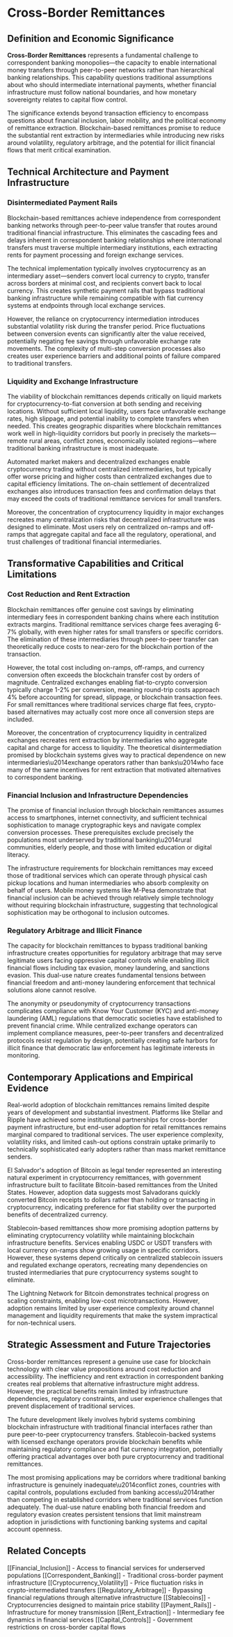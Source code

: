 # Cross-Border Remittances

## Definition and Economic Significance

**Cross-Border Remittances** represents a fundamental challenge to correspondent banking monopolies—the capacity to enable international money transfers through peer-to-peer networks rather than hierarchical banking relationships. This capability questions traditional assumptions about who should intermediate international payments, whether financial infrastructure must follow national boundaries, and how monetary sovereignty relates to capital flow control.

The significance extends beyond transaction efficiency to encompass questions about financial inclusion, labor mobility, and the political economy of remittance extraction. Blockchain-based remittances promise to reduce the substantial rent extraction by intermediaries while introducing new risks around volatility, regulatory arbitrage, and the potential for illicit financial flows that merit critical examination.

## Technical Architecture and Payment Infrastructure

### Disintermediated Payment Rails

Blockchain-based remittances achieve independence from correspondent banking networks through peer-to-peer value transfer that routes around traditional financial infrastructure. This eliminates the cascading fees and delays inherent in correspondent banking relationships where international transfers must traverse multiple intermediary institutions, each extracting rents for payment processing and foreign exchange services.

The technical implementation typically involves cryptocurrency as an intermediary asset—senders convert local currency to crypto, transfer across borders at minimal cost, and recipients convert back to local currency. This creates synthetic payment rails that bypass traditional banking infrastructure while remaining compatible with fiat currency systems at endpoints through local exchange services.

However, the reliance on cryptocurrency intermediation introduces substantial volatility risk during the transfer period. Price fluctuations between conversion events can significantly alter the value received, potentially negating fee savings through unfavorable exchange rate movements. The complexity of multi-step conversion processes also creates user experience barriers and additional points of failure compared to traditional transfers.

### Liquidity and Exchange Infrastructure

The viability of blockchain remittances depends critically on liquid markets for cryptocurrency-to-fiat conversion at both sending and receiving locations. Without sufficient local liquidity, users face unfavorable exchange rates, high slippage, and potential inability to complete transfers when needed. This creates geographic disparities where blockchain remittances work well in high-liquidity corridors but poorly in precisely the markets—remote rural areas, conflict zones, economically isolated regions—where traditional banking infrastructure is most inadequate.

Automated market makers and decentralized exchanges enable cryptocurrency trading without centralized intermediaries, but typically offer worse pricing and higher costs than centralized exchanges due to capital efficiency limitations. The on-chain settlement of decentralized exchanges also introduces transaction fees and confirmation delays that may exceed the costs of traditional remittance services for small transfers.

Moreover, the concentration of cryptocurrency liquidity in major exchanges recreates many centralization risks that decentralized infrastructure was designed to eliminate. Most users rely on centralized on-ramps and off-ramps that aggregate capital and face all the regulatory, operational, and trust challenges of traditional financial intermediaries.

## Transformative Capabilities and Critical Limitations

### Cost Reduction and Rent Extraction

Blockchain remittances offer genuine cost savings by eliminating intermediary fees in correspondent banking chains where each institution extracts margins. Traditional remittance services charge fees averaging 6-7% globally, with even higher rates for small transfers or specific corridors. The elimination of these intermediaries through peer-to-peer transfer can theoretically reduce costs to near-zero for the blockchain portion of the transaction.

However, the total cost including on-ramps, off-ramps, and currency conversion often exceeds the blockchain transfer cost by orders of magnitude. Centralized exchanges enabling fiat-to-crypto conversion typically charge 1-2% per conversion, meaning round-trip costs approach 4% before accounting for spread, slippage, or blockchain transaction fees. For small remittances where traditional services charge flat fees, crypto-based alternatives may actually cost more once all conversion steps are included.

Moreover, the concentration of cryptocurrency liquidity in centralized exchanges recreates rent extraction by intermediaries who aggregate capital and charge for access to liquidity. The theoretical disintermediation promised by blockchain systems gives way to practical dependence on new intermediaries\u2014exchange operators rather than banks\u2014who face many of the same incentives for rent extraction that motivated alternatives to correspondent banking.

### Financial Inclusion and Infrastructure Dependencies

The promise of financial inclusion through blockchain remittances assumes access to smartphones, internet connectivity, and sufficient technical sophistication to manage cryptographic keys and navigate complex conversion processes. These prerequisites exclude precisely the populations most underserved by traditional banking\u2014rural communities, elderly people, and those with limited education or digital literacy.

The infrastructure requirements for blockchain remittances may exceed those of traditional services which can operate through physical cash pickup locations and human intermediaries who absorb complexity on behalf of users. Mobile money systems like M-Pesa demonstrate that financial inclusion can be achieved through relatively simple technology without requiring blockchain infrastructure, suggesting that technological sophistication may be orthogonal to inclusion outcomes.

### Regulatory Arbitrage and Illicit Finance

The capacity for blockchain remittances to bypass traditional banking infrastructure creates opportunities for regulatory arbitrage that may serve legitimate users facing oppressive capital controls while enabling illicit financial flows including tax evasion, money laundering, and sanctions evasion. This dual-use nature creates fundamental tensions between financial freedom and anti-money laundering enforcement that technical solutions alone cannot resolve.

The anonymity or pseudonymity of cryptocurrency transactions complicates compliance with Know Your Customer (KYC) and anti-money laundering (AML) regulations that democratic societies have established to prevent financial crime. While centralized exchange operators can implement compliance measures, peer-to-peer transfers and decentralized protocols resist regulation by design, potentially creating safe harbors for illicit finance that democratic law enforcement has legitimate interests in monitoring.

## Contemporary Applications and Empirical Evidence

Real-world adoption of blockchain remittances remains limited despite years of development and substantial investment. Platforms like Stellar and Ripple have achieved some institutional partnerships for cross-border payment infrastructure, but end-user adoption for retail remittances remains marginal compared to traditional services. The user experience complexity, volatility risks, and limited cash-out options constrain uptake primarily to technically sophisticated early adopters rather than mass market remittance senders.

El Salvador's adoption of Bitcoin as legal tender represented an interesting natural experiment in cryptocurrency remittances, with government infrastructure built to facilitate Bitcoin-based remittances from the United States. However, adoption data suggests most Salvadorans quickly converted Bitcoin receipts to dollars rather than holding or transacting in cryptocurrency, indicating preference for fiat stability over the purported benefits of decentralized currency.

Stablecoin-based remittances show more promising adoption patterns by eliminating cryptocurrency volatility while maintaining blockchain infrastructure benefits. Services enabling USDC or USDT transfers with local currency on-ramps show growing usage in specific corridors. However, these systems depend critically on centralized stablecoin issuers and regulated exchange operators, recreating many dependencies on trusted intermediaries that pure cryptocurrency systems sought to eliminate.

The Lightning Network for Bitcoin demonstrates technical progress on scaling constraints, enabling low-cost microtransactions. However, adoption remains limited by user experience complexity around channel management and liquidity requirements that make the system impractical for non-technical users.

## Strategic Assessment and Future Trajectories

Cross-border remittances represent a genuine use case for blockchain technology with clear value propositions around cost reduction and accessibility. The inefficiency and rent extraction in correspondent banking creates real problems that alternative infrastructure might address. However, the practical benefits remain limited by infrastructure dependencies, regulatory constraints, and user experience challenges that prevent displacement of traditional services.

The future development likely involves hybrid systems combining blockchain infrastructure with traditional financial interfaces rather than pure peer-to-peer cryptocurrency transfers. Stablecoin-backed systems with licensed exchange operators provide blockchain benefits while maintaining regulatory compliance and fiat currency integration, potentially offering practical advantages over both pure cryptocurrency and traditional remittances.

The most promising applications may be corridors where traditional banking infrastructure is genuinely inadequate\u2014conflict zones, countries with capital controls, populations excluded from banking access\u2014rather than competing in established corridors where traditional services function adequately. The dual-use nature enabling both financial freedom and regulatory evasion creates persistent tensions that limit mainstream adoption in jurisdictions with functioning banking systems and capital account openness.

## Related Concepts

[[Financial_Inclusion]] - Access to financial services for underserved populations
[[Correspondent_Banking]] - Traditional cross-border payment infrastructure
[[Cryptocurrency_Volatility]] - Price fluctuation risks in crypto-intermediated transfers
[[Regulatory_Arbitrage]] - Bypassing financial regulations through alternative infrastructure
[[Stablecoins]] - Cryptocurrencies designed to maintain price stability
[[Payment_Rails]] - Infrastructure for money transmission
[[Rent_Extraction]] - Intermediary fee dynamics in financial services
[[Capital_Controls]] - Government restrictions on cross-border capital flows